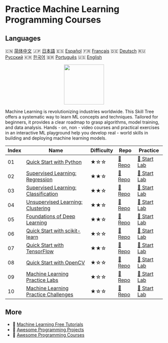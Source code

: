 # Practice Machine Learning Programming Courses

## Languages

🇨🇳 [简体中文](README_zh.md) 🇯🇵 [日本語](README_ja.md) 🇪🇸 [Español](README_es.md) 🇫🇷 [Français](README_fr.md) 🇩🇪 [Deutsch](README_de.md) 🇷🇺 [Русский](README_ru.md) 🇰🇷 [한국어](README_ko.md) 🇧🇷 [Português](README_pt.md) 🇺🇸 [English](README.md) 

<div align="center">
<img width="128px" src="https://file.labex.io/path/1kXLbMH5geSl.png">
</div>

Machine Learning is revolutionizing industries worldwide. This Skill Tree offers a systematic way to learn ML concepts and techniques. Tailored for beginners, it provides a clear roadmap to grasp algorithms, model training, and data analysis. Hands - on, non - video courses and practical exercises in an interactive ML playground help you develop real - world skills in building and deploying machine learning models.

|   Index | Name                                                                                               | Difficulty   | Repo                                                                        | Practice                                                                    |
|---------|----------------------------------------------------------------------------------------------------|--------------|-----------------------------------------------------------------------------|-----------------------------------------------------------------------------|
|      01 | [Quick Start with Python](https://labex.io/courses/quick-start-with-python)                        | ★☆☆          | [🔗 Repo](https://github.com/labex-labs/quick-start-with-python)            | [🚀 Start Lab](https://labex.io/courses/quick-start-with-python)            |
|      02 | [Supervised Learning: Regression](https://labex.io/courses/supervised-learning-regression)         | ★★☆          | [🔗 Repo](https://github.com/labex-labs/supervised-learning-regression)     | [🚀 Start Lab](https://labex.io/courses/supervised-learning-regression)     |
|      03 | [Supervised Learning: Classification](https://labex.io/courses/supervised-learning-classification) | ★★☆          | [🔗 Repo](https://github.com/labex-labs/supervised-learning-classification) | [🚀 Start Lab](https://labex.io/courses/supervised-learning-classification) |
|      04 | [Unsupervised Learning: Clustering](https://labex.io/courses/unsupervised-learning-clustering)     | ★★☆          | [🔗 Repo](https://github.com/labex-labs/unsupervised-learning-clustering)   | [🚀 Start Lab](https://labex.io/courses/unsupervised-learning-clustering)   |
|      05 | [Foundations of Deep Learning](https://labex.io/courses/foundations-of-deep-learning)              | ★★☆          | [🔗 Repo](https://github.com/labex-labs/foundations-of-deep-learning)       | [🚀 Start Lab](https://labex.io/courses/foundations-of-deep-learning)       |
|      06 | [Quick Start with scikit-learn](https://labex.io/courses/quick-start-with-scikit-learn)            | ★☆☆          | [🔗 Repo](https://github.com/labex-labs/quick-start-with-scikit-learn)      | [🚀 Start Lab](https://labex.io/courses/quick-start-with-scikit-learn)      |
|      07 | [Quick Start with TensorFlow](https://labex.io/courses/quick-start-with-tensorflow)                | ★★☆          | [🔗 Repo](https://github.com/labex-labs/quick-start-with-tensorflow)        | [🚀 Start Lab](https://labex.io/courses/quick-start-with-tensorflow)        |
|      08 | [Quick Start with OpenCV](https://labex.io/courses/quick-start-with-opencv)                        | ★☆☆          | [🔗 Repo](https://github.com/labex-labs/quick-start-with-opencv)            | [🚀 Start Lab](https://labex.io/courses/quick-start-with-opencv)            |
|      09 | [Machine Learning Practice Labs](https://labex.io/courses/ml-practice-labs)                        | ★☆☆          | [🔗 Repo](https://github.com/labex-labs/ml-practice-labs)                   | [🚀 Start Lab](https://labex.io/courses/ml-practice-labs)                   |
|      10 | [Machine Learning Practice Challenges](https://labex.io/courses/ml-practice-challenges)            | ★☆☆          | [🔗 Repo](https://github.com/labex-labs/ml-practice-challenges)             | [🚀 Start Lab](https://labex.io/courses/ml-practice-challenges)             |

## More

- 🔗 [Machine Learning Free Tutorials](https://github.com/labex-labs/ml-free-tutorials)
- 🔗 [Awesome Programming Projects](https://github.com/labex-labs/awesome-programming-projects)
- 🔗 [Awesome Programming Courses](https://github.com/labex-labs/awesome-programming-courses)

